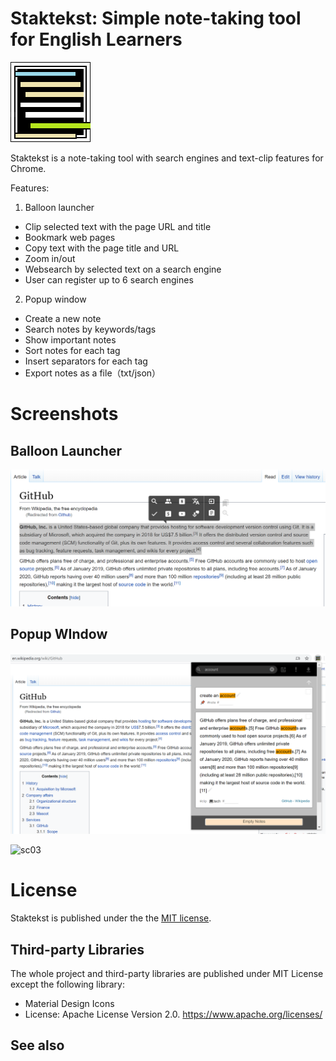 # Staktekst: Simple note-taking tool for English Learners

![logo](https://github.com/Kmzbch/staktekst/blob/images/icon_128.png)

Staktekst is a note-taking tool with search engines and text-clip features for Chrome.

Features:

1. Balloon launcher

- Clip selected text with the page URL and title
- Bookmark web pages
- Copy text with the page title and URL
- Zoom in/out
- Websearch by selected text on a search engine
- User can register up to 6 search engines

2. Popup window

- Create a new note
- Search notes by keywords/tags
- Show important notes
- Sort notes for each tag
- Insert separators for each tag
- Export notes as a file（txt/json）

# Screenshots
## Balloon Launcher
![sc01](https://github.com/Kmzbch/staktekst/blob/images/screenshot01.png)

## Popup WIndow
![sc02](https://github.com/Kmzbch/staktekst/blob/images/screenshot02.png)

![sc03](https://github.com/Kmzbch/staktekst/blob/images/screenshot03.gif)

# License

Staktekst is published under the the [MIT license](https://opensource.org/licenses/MIT).

## Third-party Libraries

The whole project and third-party libraries are published under MIT License except the following library:

- Material Design Icons
- License: Apache License Version 2.0. https://www.apache.org/licenses/

## See also
